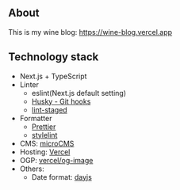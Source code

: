 ## About

This is my wine blog:
https://wine-blog.vercel.app

## Technology stack

- Next.js + TypeScript
- Linter
  - eslint(Next.js default setting)
  - [Husky - Git hooks](https://typicode.github.io/husky/#/)
  - [lint-staged](https://github.com/okonet/lint-staged)
- Formatter
  - [Prettier](https://prettier.io/)
  - [stylelint](https://stylelint.io/)
- CMS: [microCMS](https://microcms.io/)
- Hosting: [Vercel](https://vercel.com/)
- OGP: [vercel/og-image](https://github.com/vercel/og-image)
- Others:
  - Date format: [dayjs](https://github.com/iamkun/dayjs/blob/dev/docs/ja/README-ja.md)
